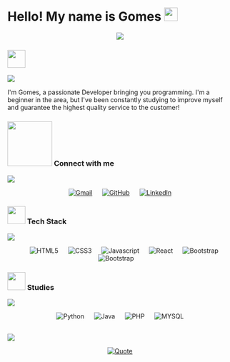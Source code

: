<h1 align="left">Hello! My name is Gomes <img src="https://raw.githubusercontent.com/kaueMarques/kaueMarques/master/hi.gif" height="30px"></h1>

<p align="center">
  <a href="https://github.com/DenverCoder1/readme-typing-svg"><img src="https://readme-typing-svg.herokuapp.com?font=Time+New+Roman&color=%23C8BE25&size=25&center=true&vCenter=true&width=600&height=100&lines=Systems+Development+Analyst+Student;Always+learning+new+things"></a>
</p>

### <picture><img src = "https://github.com/JoJoDevAdventure/JoJoDevAdventure/blob/main/Images/about_me.gif?raw=true" width = 40px></picture>
<img  src="https://github.com/JoJoDevAdventure/JoJoDevAdventure/blob/main/Images/borderseperator.gif">

I'm Gomes, a passionate Developer bringing you programming. I'm a beginner in the area, but I've been constantly studying to improve myself and guarantee the highest quality service to the customer!

### <picture> <img src="https://github.com/JoJoDevAdventure/JoJoDevAdventure/blob/main/Images/Connect-with-me.gif?raw=true" width="100px"> </picture> Connect with me
<img  src="https://github.com/JoJoDevAdventure/JoJoDevAdventure/blob/main/Images/borderseperator.gif">
<p align="center">
	<a href="mailto:keiichisan15@gmail.com"><img img src="https://img.shields.io/badge/gmail-%23EA4335.svg?style=for-the-badge&logo=gmail&logoColor=white" alt="Gmail"/></a>
	&emsp;
	<a href="https://github.com/Imortallly"><img src="https://img.shields.io/badge/github-%23181717.svg?style=for-the-badge&logo=github&logoColor=white" alt="GitHub"/></a>
	&emsp;
	<a href="https://www.linkedin.com/in/jo%C3%A3o-vitor-gomes-nunes-ab869b24a/"><img src="https://img.shields.io/badge/linkedin-%230A66C2.svg?style=for-the-badge&logo=linkedin&logoColor=white" alt="LinkedIn"/></a>
</p>

### <picture> <img src = "https://github.com/JoJoDevAdventure/JoJoDevAdventure/blob/main/Images/Programming_Languages.gif?raw=true" width = 40px>  </picture> Tech Stack
<img  src="https://github.com/JoJoDevAdventure/JoJoDevAdventure/blob/main/Images/borderseperator.gif">

<p align="center"> 
&emsp; 
&emsp;
 <img src="https://img.shields.io/badge/HTML5-E34F26?style=for-the-badge&logo=html5&logoColor=white" alt="HTML5">
&emsp;
<img src="https://img.shields.io/badge/CSS3-1572B6?style=for-the-badge&logo=css3&logoColor=white" alt="CSS3">
&emsp;
<img src="https://img.shields.io/badge/JavaScript-323330?style=for-the-badge&logo=javascript&logoColor=F7DF1E" alt="Javascript">
&emsp;
<img src="https://img.shields.io/badge/React-20232A?style=for-the-badge&logo=react&logoColor=61DAFBe" alt="React">
&emsp;
<img src="https://img.shields.io/badge/Bootstrap-563D7C?style=for-the-badge&logo=bootstrap&logoColor=white" alt="Bootstrap">
&emsp;
<img src="https://img.shields.io/badge/styled--components-DB7093?style=for-the-badge&logo=styled-components&logoColor=white" alt="Bootstrap">
&emsp;

</p>

### <picture> <img src = "https://github.com/7oSkaaa/7oSkaaa/blob/main/Images/IDEs.gif?raw=true" width = 40px>  </picture> Studies
<img  src="https://github.com/JoJoDevAdventure/JoJoDevAdventure/blob/main/Images/borderseperator.gif">
<p align="center"> 
&emsp; 
<img src="https://img.shields.io/badge/Python-14354C?style=for-the-badge&logo=python&logoColor=white" alt="Python">
&emsp;
<img src="https://img.shields.io/badge/Java-ED8B00?style=for-the-badge&logo=openjdk&logoColor=white" alt="Java">
&emsp;
<img src="https://img.shields.io/badge/PHP-777BB4?style=for-the-badge&logo=php&logoColor=white" alt="PHP">
&emsp;
<img src="https://img.shields.io/badge/MySQL-1520bd?style=for-the-badge&logo=mysql&logoColor=white" alt="MYSQL">
&emsp;
</p>

<br> 

<img  src="https://github.com/JoJoDevAdventure/JoJoDevAdventure/blob/main/Images/borderseperator.gif">

<p align = "center">
	<a href="https://github.com/piyushsuthar/github-readme-quotes"> <img alt = "Quote" src="https://quotes-github-readme.vercel.app/api?type=horizontal&theme=tokyonight&animation=grow_out_in&quoteCategory=programming">
</p>
